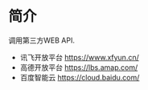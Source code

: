 # 简介
调用第三方WEB API.

* 讯飞开放平台 https://www.xfyun.cn/
* 高德开放平台 https://lbs.amap.com/
* 百度智能云 https://cloud.baidu.com/


